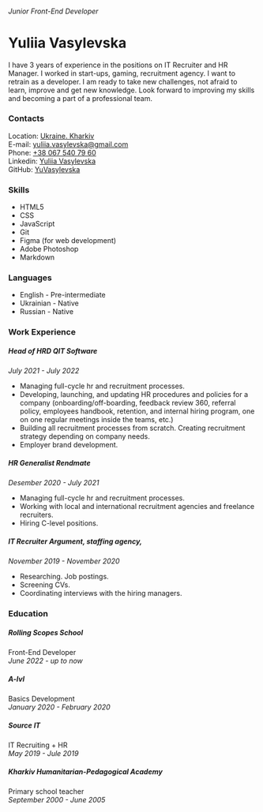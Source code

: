 ###### Junior Front-End Developer

# Yuliia Vasylevska

I have 3 years of experience in the positions on IT Recruiter and HR Manager. I worked in start-ups, gaming, recruitment agency. I want to retrain as a developer. I am ready to take new challenges, not afraid to learn, improve and get new knowledge. Look forward to improving my skills and becoming a part of a professional team.

### Contacts
Location: [Ukraine. Kharkiv](https://en.wikipedia.org/wiki/Ukraine)  
E-mail: yuliia.vasylevska@gmail.com  
Phone: [+38 067 540 79 60](+380675407960)  
Linkedin: [Yuliia Vasylevska](https://www.linkedin.com/in/yuliia-vasylevska-a92b11187/)  
GitHub: [YuVasylevska](https://github.com/YuVasylevska)  

### Skills
- HTML5
- CSS
- JavaScript
- Git
- Figma (for web development)
- Adobe Photoshop
- Markdown

### Languages
- English - Pre-intermediate
- Ukrainian - Native
- Russian - Native

### Work Experience

##### Head of HRD QIT Software
*July 2021 - July 2022*
- Managing full-cycle hr and recruitment processes.
- Developing, launching, and updating HR procedures and policies for a company (onboarding/off-boarding, feedback review 360, referral policy, employees handbook, retention, and internal hiring program, one on one regular meetings inside the teams, etc.)
- Building all recruitment processes from scratch. Creating recruitment strategy depending on company needs.
- Employer brand development.

##### HR Generalist Rendmate
*Desember 2020 - July 2021*
- Managing full-cycle hr and recruitment processes.
- Working with local and international recruitment agencies and freelance recruiters.
- Hiring C-level positions.

##### IT Recruiter Argument, staffing agency,
*November 2019 - November 2020*
- Researching. Job postings.
- Screening CVs.
- Coordinating interviews with the hiring managers.

### Education

##### Rolling Scopes School
Front-End Developer  
*June 2022 - up to now*

##### A-lvl
Basics Development  
*January 2020 - February 2020*

##### Source IT
IT Recruiting + HR  
*May 2019 - Jule 2019*

##### Kharkiv Humanitarian-Pedagogical Academy
Primary school teacher  
*September 2000 - June 2005*
